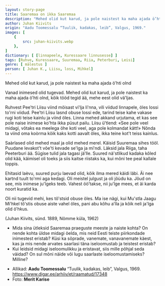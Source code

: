 ```yaml
---
layout: story-page
title: Saaremaa on ikka Saaremaa
description: "Mehed olid kut karud, ja pole naistest ka maha ajada ö‛hti olnd"
author: Juhan Kiivits
origin: "Aadu Toomessalu “Tuulik, kadakas, leib”, Valgus, 1969."
images: [
    {
        src: juhan-kiivits.webp
    },
]
dictionary: [ [linnapeele, Kuressaare linnusesse] ]
tags: [Ruhve, Kuressaare, Suuremaa, Riia, Peterburi, Leisi]
genre: [ mälestus ]
person: [ Juhan K., Liisu, loss, Mihkel]
---
```


<!-- # {{$doc.title}} -->

Mehed olid kut karud, ja pole naistest ka maha ajada ö‛hti olnd 

Vanad inimesed olid tugevad. Mehed olid kut karud, ja pole naistest ka maha ajada ö‛hti olnd, kõik tööd tegid ää, mehe eest olid vä‛ljas.

Ruhvest Pee‛tri Liisu viind mõisast vi‛lja li‛nna, vili viidud linnapele, öles lossi to'rni viidud. Pee‛tri Liisu lasnd obuse lossi ede, tarind teise kahe vakase rugi koti teise kainlu ja viind öles. Linna mehed akkand urjutama, et kas see pole naise inimese ko‛hta ikka püsut pailu. Liisu ü‛tlend: «See pole veel midagi, võtaks ea meelega öhe koti veel, aga pole kolmandat kätt!» Nõnda ta viind oma koòrma kõik kaks kotti aavalt öles, ikka teine kot't teiss kainlus.

Saàrlased olid mehed maal ja olid mehed merel. Käisid Suuremaa sihes tööl. Puudane levakot't võe'ti kevade se'lga ja mi‛ndi. Läksid jala Riiga, taha Peeterburi ää. Sügise tulid jala tagasi jä‛lle. Suured nä'stlikud kadaka kõled olid kää, käimisel oli toeks ja siis kaitse riistaks ka, kui mõni tee peal kallale toppis.

Ehitasid laèvu, suured purju laevad olid, kõik ilma mered käidi läbi. Äi nee kartnd tuult to‛rmi aga kedagi. Oli meistel julgust ja oli jõùdu ka. Jõud on see, mis inimese ju'lgeks teeb. Vahest öö‛takse, nii ju'lge mees, et äi karda noort kuratid ka.

Oli nii tugevid mehi, kes tõ‛stsid obuse öles. Ma ise nägi, kui Mu'stla Jaagu Mi‛hkel tõ‛stis obuse aiste vahel öles, pani abu kõhu a‛lla ja kõik neli ja'lga olid ö‛hkus.


<story-author :author="author" :origin="origin"></story-author>

(Juhan Kiivits, sünd. 1889, Nõmme küla, 1962)

<details-wrapper summary="Mis mõtted tekkisid?">

- Mida sina ütleksid Saaremaa praeguste meeste ja naiste kohta? On nende kohta üldse midagi öelda, mis neid Eesti teiste piirkondade inimestest eristab? Küsi ka sõprade, vanemate, vanavanemate käest, kas ja mis nende arvates saarlasi täna iseloomustab ja teistest eristab?
- Kui leidsid midagi iseloomulikku ja eristavat, siis mille põhjal seda väidad? On sul mõni näide või lugu saarlaste iseloomustamiseks? Milline?

</details-wrapper>


<details-wrapper summary="Allikad" class="text-sm" icon="icon-park-outline:document-folder">

- Allikad: **Aadu Toomessalu** “Tuulik, kadakas, leib”, Valgus, 1969. https://www.digar.ee/arhiiv/et/raamatud/17348
- Foto: **Merit Karise**

</details-wrapper>
